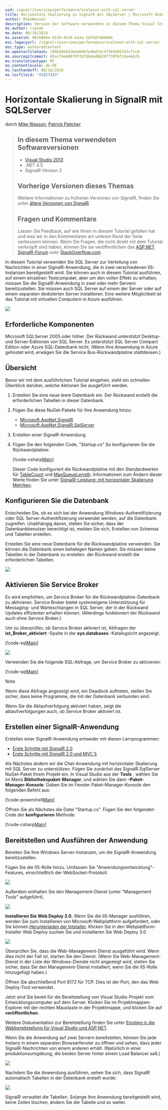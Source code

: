 ```yaml
---
uid: signalr/overview/performance/scaleout-with-sql-server
title: Horizontale Skalierung in SignalR mit SQLServer | Microsoft-Dokumentation
author: MikeWasson
description: Version der Software verwendete in diesem Thema Visual Studio 2013 .NET 4.5 SignalR Version 2-Vorgängerversionen des in diesem Thema Informationen zu früheren Versionen von...
ms.author: riande
ms.date: 06/10/2014
ms.assetid: 98358b6e-9139-4239-ba3a-2d7dd74dd664
msc.legacyurl: /signalr/overview/performance/scaleout-with-sql-server
msc.type: authoredcontent
ms.openlocfilehash: c99b38e9326ee60bfedbd7ec2f383685343cf3c0
ms.sourcegitcommit: 45ac74e400f9f2b7dbded66297730f6f14a4eb25
ms.translationtype: MT
ms.contentlocale: de-DE
ms.lasthandoff: 08/16/2018
ms.locfileid: "41827433"
---
```

<a name="signalr-scaleout-with-sql-server"></a>Horizontale Skalierung in SignalR mit SQLServer
====================
durch [Mike Wasson](https://github.com/MikeWasson), [Patrick Fletcher](https://github.com/pfletcher)

> ## <a name="software-versions-used-in-this-topic"></a>In diesem Thema verwendeten Softwareversionen
> 
> 
> - [Visual Studio 2013](https://www.microsoft.com/visualstudio/eng/2013-downloads)
> - .NET 4.5
> - SignalR-Version 2
>   
> 
> 
> ## <a name="previous-versions-of-this-topic"></a>Vorherige Versionen dieses Themas
> 
> Weitere Informationen zu früheren Versionen von SignalR, finden Sie unter [ältere Versionen von SignalR](../older-versions/index.md).
> 
> ## <a name="questions-and-comments"></a>Fragen und Kommentare
> 
> Lassen Sie Feedback, auf wie Ihnen in diesem Tutorial gefallen hat und was wir in den Kommentaren am unteren Rand der Seite verbessern können. Wenn Sie Fragen, die nicht direkt mit dem Tutorial verknüpft sind haben, können Sie sie veröffentlichen das [ASP.NET SignalR-Forum](https://forums.asp.net/1254.aspx/1?ASP+NET+SignalR) oder [StackOverflow.com](http://stackoverflow.com/).


In diesem Tutorial verwenden Sie SQL Server zur Verteilung von Nachrichten in einer SignalR-Anwendung, die in zwei verschiedenen IIS-Instanzen bereitgestellt wird. Sie können auch in diesem Tutorial ausführen, auf einem einzelnen Testcomputer, aber um den vollen Effekt zu erhalten, müssen Sie die SignalR-Anwendung in zwei oder mehr Servern bereitzustellen. Sie müssen auch SQL Server auf einem der Server oder auf einem separaten dedizierten Server installieren. Eine weitere Möglichkeit ist das Tutorial mit virtuellen Computern in Azure ausführen.

![](scaleout-with-sql-server/_static/image1.png)

## <a name="prerequisites"></a>Erforderliche Komponenten

Microsoft SQLServer 2005 oder höher. Der Rückwand unterstützt Desktop- und Server-Editionen von SQL Server. Es unterstützt SQL Server Compact Edition oder Azure SQL-Datenbank nicht. (Wenn Ihre Anwendung in Azure gehostet wird, erwägen Sie die Service Bus-Rückwandplatine stattdessen.)

## <a name="overview"></a>Übersicht

Bevor wir mit dem ausführlichen Tutorial eingehen, sieht ein schnellen Überblick darüber, welche Aktionen Sie ausgeführt werden.

1. Erstellen Sie eine neue leere Datenbank ein. Der Rückwand erstellt die erforderlichen Tabellen in dieser Datenbank.
2. Fügen Sie diese NuGet-Pakete für Ihre Anwendung hinzu: 

    - [Microsoft.AspNet.SignalR](http://nuget.org/packages/Microsoft.AspNet.SignalR)
    - [Microsoft.AspNet.SignalR.SqlServer](http://nuget.org/packages/Microsoft.AspNet.SignalR.SqlServer)
3. Erstellen einer SignalR-Anwendung.
4. Fügen Sie den folgenden Code, "Startup.cs" So konfigurieren Sie die Rückwandplatine: 

    [!code-csharp[Main](scaleout-with-sql-server/samples/sample1.cs)]

   Dieser Code konfiguriert die Rückwandplatine mit den Standardwerten für [TableCount](https://msdn.microsoft.com/library/microsoft.aspnet.signalr.sqlscaleoutconfiguration.tablecount(v=vs.118).aspx) und [MaxQueueLength](https://msdn.microsoft.com/library/microsoft.aspnet.signalr.messaging.scaleoutconfiguration.maxqueuelength(v=vs.118).aspx). Informationen zum Ändern dieser Werte finden Sie unter [SignalR-Leistung: mit horizontaler Skalierung Metriken](signalr-performance.md#scaleout_metrics). 

## <a name="configure-the-database"></a>Konfigurieren Sie die Datenbank

Entscheiden Sie, ob es sich bei der Anwendung Windows-Authentifizierung oder SQL Server-Authentifizierung verwendet werden, auf die Datenbank zugreifen. Unabhängig davon, stellen Sie sicher, dass der Datenbankbenutzer berechtigt ist, melden Sie sich, Erstellen von Schemas und Tabellen erstellen.

Erstellen Sie eine neue Datenbank für die Rückwandplatine verwenden. Sie können die Datenbank einen beliebigen Namen geben. Sie müssen keine Tabellen in der Datenbank zu erstellen. der Rückwand erstellt die erforderlichen Tabellen.

![](scaleout-with-sql-server/_static/image2.png)

## <a name="enable-service-broker"></a>Aktivieren Sie Service Broker

Es wird empfohlen, um Service Broker für die Rückwandplatine-Datenbank zu aktivieren. Service Broker bietet systemeigene Unterstützung für Messaging- und Warteschlangen in SQL Server, der in der Rückwand Updates effizienter erhalten können. (Allerdings funktioniert der Rückwand auch ohne Service Broker.)

Um zu überprüfen, ob Service Broker aktiviert ist, Abfragen der **ist\_Broker\_aktiviert** -Spalte in der **sys.databases** -Katalogsicht angezeigt.

[!code-sql[Main](scaleout-with-sql-server/samples/sample2.sql)]

![](scaleout-with-sql-server/_static/image3.png)

Verwenden Sie die folgende SQL-Abfrage, um Service Broker zu aktivieren:

[!code-sql[Main](scaleout-with-sql-server/samples/sample3.sql)]

> [!NOTE]
> Wenn diese Abfrage angezeigt wird, ein Deadlock auftreten, stellen Sie sicher, dass keine Programme, die mit der Datenbank verbunden sind.


Wenn Sie die Ablaufverfolgung aktiviert haben, zeigt die ablaufverfolgungen auch, ob Service Broker aktiviert ist.

## <a name="create-a-signalr-application"></a>Erstellen einer SignalR-Anwendung

Erstellen einer SignalR-Anwendung entweder mit diesen Lernprogrammen:

- [Erste Schritte mit SignalR 2.0](../getting-started/tutorial-getting-started-with-signalr.md)
- [Erste Schritte mit SignalR 2.0 und MVC 5](../getting-started/tutorial-getting-started-with-signalr-and-mvc.md)

Als Nächstes ändern wir die Chat-Anwendung mit horizontaler Skalierung mit SQL Server zu unterstützen. Fügen Sie zunächst das SignalR.SqlServer NuGet-Paket Ihrem Projekt ein. In Visual Studio aus der **Tools** , wählen Sie im Menü **Bibliothekspaket-Manager**, und wählen Sie dann **-Paket-Manager-Konsole**. Geben Sie im Fenster Paket-Manager-Konsole den folgenden Befehl aus:

[!code-powershell[Main](scaleout-with-sql-server/samples/sample4.ps1)]

Öffnen Sie als Nächstes die Datei "Startup.cs". Fügen Sie den folgenden Code der **konfigurieren** Methode:

[!code-csharp[Main](scaleout-with-sql-server/samples/sample5.cs)]

## <a name="deploy-and-run-the-application"></a>Bereitstellen und Ausführen der Anwendung

Bereiten Sie Ihre Windows Server-Instanzen, um die SignalR-Anwendung bereitzustellen.

Fügen Sie die IIS-Rolle hinzu. Umfassen Sie "Anwendungsentwicklung"-Features, einschließlich der WebSocket-Protokoll.

![](scaleout-with-sql-server/_static/image4.png)

Außerdem enthalten Sie den Management-Dienst (unter "Management Tools" aufgeführt).

![](scaleout-with-sql-server/_static/image5.png)

**Installieren Sie Web Deploy 3.0.** Wenn Sie die IIS-Manager ausführen, werden Sie zum Installieren von Microsoft-Webplattform aufgefordert, oder Sie können [Herunterladen der Intstaller](https://go.microsoft.com/fwlink/?LinkId=255386). Klicken Sie in den Webplattform-Installer Web Deploy suchen Sie und installieren Sie Web Deploy 3.0

![](scaleout-with-sql-server/_static/image6.png)

Überprüfen Sie, dass die Web-Management-Dienst ausgeführt wird. Wenn dies nicht der Fall ist, starten Sie den Dienst. (Wenn Sie Web-Management-Dienst in der Liste der Windows-Dienste nicht angezeigt wird, stellen Sie sicher, dass Sie den Management-Dienst installiert, wenn Sie die IIS-Rolle hinzugefügt haben.)

Öffnen Sie abschließend Port 8172 für TCP. Dies ist der Port, den das Web Deploy-Tool verwendet.

Jetzt sind Sie bereit für die Bereitstellung von Visual Studio-Projekt vom Entwicklungscomputer auf dem Server. Klicken Sie im Projektmappen-Explorer mit der rechten Maustaste in der Projektmappe, und klicken Sie auf **veröffentlichen**.

Weitere Dokumentation zur Bereitstellung finden Sie unter [Einstieg in die Webbereitstellung für Visual Studio und ASP.NET](../../../whitepapers/aspnet-web-deployment-content-map.md).

Wenn Sie die Anwendung auf zwei Servern bereitstellen, können Sie jede Instanz in einem separaten Browserfenster zu öffnen und sehen, dass jeder SignalR-Nachrichten von einem anderen erhält. (Natürlich in einer produktionsumgebung, die beiden Server hinter einem Load Balancer saß.)

![](scaleout-with-sql-server/_static/image7.png)

Nachdem Sie die Anwendung ausführen, sehen Sie sich, dass SignalR automatisch Tabellen in der Datenbank erstellt wurde:

![](scaleout-with-sql-server/_static/image8.png)

SignalR verwaltet die Tabellen. Solange Ihre Anwendung bereitgestellt wird, keine Zeilen löschen, ändern Sie die Tabelle und so weiter.
